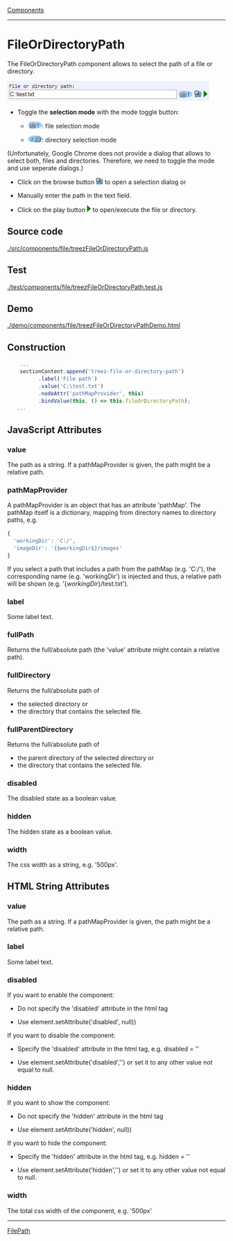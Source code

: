 [Components](../components.md)

----

# FileOrDirectoryPath
		
The FileOrDirectoryPath component allows to select the path of a file or directory. 
	
![](../../images/treez_file_or_directory_path.png)

* Toggle the **selection mode** with the mode toggle button:

  * ![](../../../icons/fileToggle.png): file selection mode

  * ![](../../../icons/directoryToggle.png): directory selection mode

(Unfortunately, Google Chrome does not provide a dialog that allows to select both, files and directories. Therefore, we need to toggle the mode and use seperate dialogs.)

* Click on the browse button ![](../../../icons/browse.png) to open a selection dialog or

* Manually enter the path in the text field. 

* Click on the play button ![](../../../icons/run_triangle.png) to open/execute the file or directory.
		
## Source code

[./src/components/file/treezFileOrDirectoryPath.js](../../../src/components/file/treezFileOrDirectoryPath.js)

## Test

[./test/components/file/treezFileOrDirectoryPath.test.js](../../../test/components/file/treezFileOrDirectoryPath.test.js)

## Demo

[./demo/components/file/treezFileOrDirectoryPathDemo.html](../../../demo/components/file/treezFileOrDirectoryPathDemo.html)

## Construction

```javascript
    ...
    sectionContent.append('treez-file-or-directory-path')
		  .label('File path')		
		  .value('C:\test.txt')
		  .nodeAttr('pathMapProvider', this)
		  .bindValue(this, () => this.fileOrDirectoryPath);	
   ...
```

## JavaScript Attributes

### value

The path as a string. If a pathMapProvider is given, the path might be a relative path.  

### pathMapProvider

A pathMapProvider is an object that has an attribute 'pathMap'. The pathMap itself is a dictionary, mapping
from directory names to directory paths, e.g.

```javascript
{
  'workingDir': 'C:/',
  'imageDir': '{$workingDir$}/images'
}
```

If you select a path that includes a path from the pathMap (e.g. 'C:/'), the corresponding name (e.g. 'workingDir') is injected and thus, a relative path will be shown (e.g. '{$workingDir$}/test.txt').  

### label

Some label text. 

### fullPath

Returns the full/absolute path (the 'value' attribute might contain a relative path).

### fullDirectory

Returns the full/absolute path of 

* the selected directory or 
* the directory that contains the selected file.

### fullParentDirectory

Returns the full/absolute path of 

* the parent directory of the selected directory or 
* the directory that contains the selected file.

### disabled

The disabled state as a boolean value. 

### hidden

The hidden state as a boolean value.

### width

The css width as a string, e.g. '500px'.




## HTML String Attributes

### value

The path as a string. If a pathMapProvider is given, the path might be a relative path. 

### label

Some label text. 

### disabled

If you want to enable the component:

* Do not specify the 'disabled' attribute in the html tag

* Use element.setAttribute('disabled', null)) 

If you want to disable the component:

* Specify the 'disabled' attribute in the html tag, e.g. disabled = ''

* Use element.setAttribute('disabled','') or set it to any other value not equal to null. 

### hidden

If you want to show the component:

* Do not specify the 'hidden' attribute in the html tag

* Use element.setAttribute('hidden', null)) 

If you want to hide the component:

* Specify the 'hidden' attribute in the html tag, e.g. hidden = ''

* Use element.setAttribute('hidden','') or set it to any other value not equal to null. 

### width

The total css width of the component, e.g. '500px'


----

[FilePath](./filePath.md)


